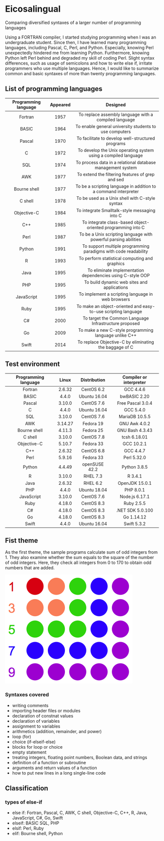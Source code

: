 # Eicosalingual
Comparing diversified syntaxes of a larger number of programming languages

Using a FORTRAN compiler, I started studying programming when I was an undergraduate student. Since then, I have learned many programming languages, including Pascal, C, Perl, and Python. Especially, knowing Perl unexpectedly hindered me from learning Python. Furthermore, knowing Python left Perl behind and degraded my skill of coding Perl. Slight syntax differences, such as usage of semicolons and how to write else if, irritate programmers who use multiple languages. Hence, I would like to summarize common and basic syntaxes of more than twenty programming languages.

## List of programming languages
| Programming language | Appeared | Designed |
| :-: | :-: | :-: |
| Fortran | 1957 | To replace assembly language with a compiled language |
| BASIC | 1964 | To enable general university students to use computers |
| Pascal | 1970 | To facilitate to develop well-structured programs  |
| C | 1972 | To develop the Unix operating system using a compiled language |
| SQL | 1974 | To process data in a relational database management system |
| AWK | 1977 | To extend the filtering features of grep and sed |
| Bourne shell | 1977 | To be a scripting language in addition to a command interpreter |
| C shell | 1978 | To be used as a Unix shell with C-style syntax |
| Objective-C | 1984 | To integrate Smalltalk-style messaging into C |
| C++ | 1985 | To integrate class-based object-oriented programming into C |
| Perl | 1987 | To be a Unix scripting language with powerful parsing abilities |
| Python | 1991 | To support multiple programming paradigms with code readability |
| R | 1993 | To perform statistical computing and graphics |
| Java | 1995 | To eliminate implementation dependencies using C-style OOP |
| PHP | 1995 | To build dynamic web sites and applications |
| JavaScript | 1995 | To implement a scripting language in web browsers |
| Ruby | 1995 | To make an object-oriented and easy-to-use scripting language |
| C# | 2000 | To target the Common Language Infrastructure proposed |
| Go | 2009 | To make a new C-style programming language unlike C++ |
| Swift | 2014 | To replace Objective-C by eliminating the baggage of C |

## Test environment
| Programming language | Linux | Distribution | Compiler or interpreter |
| :-: | :-: | :-: | :-: |
| Fortran | 2.6.32 | CentOS 6.2 | GCC 4.4.6 |
| BASIC | 4.4.0 | Ubuntu 16.04 | bwBASIC 2.20 |
| Pascal | 3.10.0 | CentOS 7.6 | Free Pascal 3.0.4 |
| C | 4.4.0 | Ubuntu 16.04 | GCC 5.4.0 |
| SQL | 3.10.0 | CentOS 7.6 | MariaDB 10.5.5 |
| AWK | 3.14.27 | Fedora 19 | GNU Awk 4.0.2 |
| Bourne shell | 4.11.3 | Fedora 25 | GNU Bash 4.3.43 |
| C shell | 3.10.0 | CentOS 7.8 | tcsh 6.18.01 |
| Objective-C | 5.10.7 | Fedora 33 | GCC 10.2.1 |
| C++ | 2.6.32 | CentOS 6.8 | GCC 4.4.7 |
| Perl | 5.9.16 | Fedora 33 | Perl 5.32.0 |
| Python | 4.4.49 | openSUSE 42.2 | Python 3.8.5 |
| R | 3.10.0 | RHEL 7.3 | R 3.4.1 |
| Java | 2.6.32 | RHEL 6.2 | OpenJDK 15.0.1 |
| PHP | 4.4.0 | Ubuntu 18.04 | PHP 8.0.1 |
| JavaScript | 3.10.0 | CentOS 7.6 | Node.js 6.17.1 |
| Ruby | 4.18.0 | CentOS 8.3 | Ruby 2.5.5 |
| C# | 4.18.0 | CentOS 8.3 | .NET SDK 5.0.100 |
| Go | 4.18.0 | CentOS 8.3 | Go 1.14.12 |
| Swift | 4.4.0 | Ubuntu 16.04 | Swift 5.3.2 |

## Fist theme
As the first theme, the sample programs calculate sum of odd integers from 1. They also examine whether the sum equals to the square of the number of odd integers. Here, they check all integers from 0 to 170 to obtain odd numbers that are added.

![Figure 1](https://github.com/glires/Eicosalingual/blob/main/etc/figure1.png "Figure 1")
### Syntaxes covered
* writing comments
* importing header files or modules
* declaration of constnat values
* declaration of variables
* assignment to variables
* arithmetics (addition, remainder, and power)
* loop (for)
* choice (if-elseif-else)
* blocks for loop or choice
* empty statement
* treating integers, floating point numbers, Boolean data, and strings
* definition of a function or subroutine
* arguments and return values of a function
* how to put new lines in a long single-line code

## Classification
### types of else-if
* else if: Fortran, Pascal, C, AWK, C shell, Objective-C, C++, R, Java, JavaScript, C#, Go, Swift
* elseif: BASIC SQL, PHP
* elsif: Perl, Ruby
* elif: Bourne shell, Python
